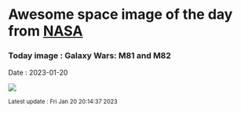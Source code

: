 
# Awesome space image of the day from [NASA](https://api.nasa.gov/)

### Today image : Galaxy Wars: M81 and M82
Date : 2023-01-20

![](https://apod.nasa.gov/apod/image/2301/AUFSCHNAITER_Andreas_APOD_Bode_Cigare1024.jpg)

<small>Latest update : Fri Jan 20 20:14:37 2023</small>
        